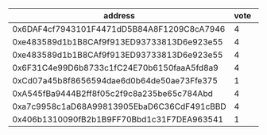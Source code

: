 address|vote|timestamp|signature
---|---|---|---
0x6DAF4cf7943101F4471dD5B84A8F1209C8cA7946|4|1605029509|0x529b10b8e9a4b822f7a44df00c36ac7720aebdc2437eab37e4fc5d7b68eb607e1a3f34aebfc9fb9526dcfed90f45248d22c9696a694ebea06b586650671d0ff61c
0xe483589d1b1B8CAf9f913ED93733813D6e923e55|4|1605030722|0x7248ac32bd924375f21209d663cf59b093c8f470aa0448bd377ef7f60b7f4b2319f21f2abd850ea25e6fe1d95e327cf9c815101bafba27033205a883acce9d001b
0xe483589d1b1B8CAf9f913ED93733813D6e923e55|4|1605030857|0x09c4f445d4eed71c4ffcd48751348a79c9f769c7ab45027f997956a764e3f12b2cd36efe4fe962af8dc56fb273b6cdc0df891b4c3cb3a115b87407ceffaf0b581c
0x6F31C4e99D6b8733c1fC24E70b6150faaA5fd8a9|4|1605030861|0x49ddcaf2095cac177453b47e045b11f3e72cf7327c8864f156e3100ec448af643a2015e50f7973d4f4e84e5a960b977b3c52c06d984baa1dd352831fa46cc0fd1b
0xCd07a45b8f8656594dae6d0b64de50ae73Ffe375|1|1605031406|0xb9ac3cc96ccb11edea69dafd4e3310e1f4f150bd9c234d8eaa6a27af49dd371e4d96ecd71032085f1530eafd2bdc0441b779cf0108802d4aaa6b0155b1eb27e61c
0xA545fBa9444B2ff8f05c2f9c8a235be65c784Abd|4|1605042223|0x962554a4cfa35bd746a76091bd3ccca187153c60abe0183ea204cca74fa6c49b5fe1b6c8369bed93ada23ef818abf3dfb6e69be629163fe8275abec18bef70ff1c
0xa7c9958c1aD68A99813905EbaD6C36CdF491cBBD|4|1605045076|0xbdf0edbe1cdce52facb6e146a59ea0cb045563f974cad6652fcccd39719d45d507999b3d5e1760cef203463af38aa781e523144e2731939eee076709990df0991b
0x406b1310090fB2b1B9FF70Bbd1c31F7DEA963541|1|1605045595|0x7f68aef73c912fbd76f3b752a7a9ffcf45ebe117b34aec84c1e6f39fd5005e606a029ccd26dba5e6eb16cb5c9c030307bb51f99848df044630d5bb28544249dd1b